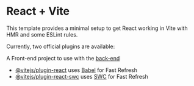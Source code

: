 # React + Vite

This template provides a minimal setup to get React working in Vite with HMR and some ESLint rules.

Currently, two official plugins are available:

A Front-end project to use with the [back-end](https://github.com/Andrew-W01/se_project_express)

- [@vitejs/plugin-react](https://github.com/vitejs/vite-plugin-react/blob/main/packages/plugin-react/README.md) uses [Babel](https://babeljs.io/) for Fast Refresh
- [@vitejs/plugin-react-swc](https://github.com/vitejs/vite-plugin-react-swc) uses [SWC](https://swc.rs/) for Fast Refresh
